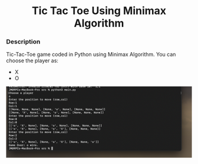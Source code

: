 <h1 align="center">Tic Tac Toe Using Minimax Algorithm</h1>

### Description
Tic-Tac-Toe game coded in Python using Minimax Algorithm. You can choose the player as:
- X
- O

<div align="center">
  <img src = "https://github.com/jm-hamdi/tic_tac_toe_python/blob/main/img/Screenshot%202023-07-28%20at%2015.33.59.png" alt = "" width="700px"/>
</div>
